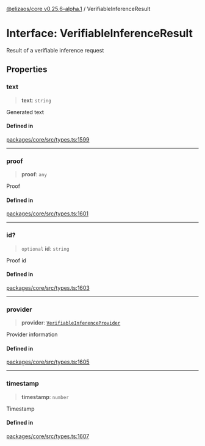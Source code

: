 [@elizaos/core v0.25.6-alpha.1](../index.md) / VerifiableInferenceResult

# Interface: VerifiableInferenceResult

Result of a verifiable inference request

## Properties

### text

> **text**: `string`

Generated text

#### Defined in

[packages/core/src/types.ts:1599](https://github.com/divine-comedian/eliza/blob/main/packages/core/src/types.ts#L1599)

***

### proof

> **proof**: `any`

Proof

#### Defined in

[packages/core/src/types.ts:1601](https://github.com/divine-comedian/eliza/blob/main/packages/core/src/types.ts#L1601)

***

### id?

> `optional` **id**: `string`

Proof id

#### Defined in

[packages/core/src/types.ts:1603](https://github.com/divine-comedian/eliza/blob/main/packages/core/src/types.ts#L1603)

***

### provider

> **provider**: [`VerifiableInferenceProvider`](../enumerations/VerifiableInferenceProvider.md)

Provider information

#### Defined in

[packages/core/src/types.ts:1605](https://github.com/divine-comedian/eliza/blob/main/packages/core/src/types.ts#L1605)

***

### timestamp

> **timestamp**: `number`

Timestamp

#### Defined in

[packages/core/src/types.ts:1607](https://github.com/divine-comedian/eliza/blob/main/packages/core/src/types.ts#L1607)
